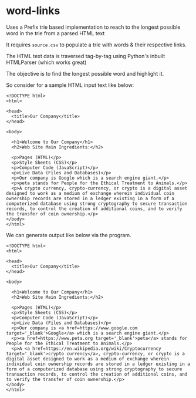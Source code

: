 # word-links
Uses a Prefix trie based implementation to reach to the longest possible word in the trie from a parsed HTML text

It requires `source.csv` to populate a trie with words & their respective links.

The HTML text data is traversed tag-by-tag using Python's inbuilt HTMLParser (which works great)

The objective is to find the longest possible word and highlight it.

So consider for a sample HTML input text like below:

```
<!DOCTYPE html>
<html>

<head>
  <title>Our Company</title>
</head>

<body>

  <h1>Welcome to Our Company</h1>
  <h2>Web Site Main Ingredients:</h2>

  <p>Pages (HTML)</p>
  <p>Style Sheets (CSS)</p>
  <p>Computer Code (JavaScript)</p>
  <p>Live Data (Files and Databases)</p>
  <p>Our company is Google which is a search engine giant.</p>
  <p>peta stands for People for the Ethical Treatment to Animals.</p>
  <p>A crypto currency, crypto-currency, or crypto is a digital asset designed to work as a medium of exchange wherein individual coin ownership records are stored in a ledger existing in a form of a computerized database using strong cryptography to secure transaction records, to control the creation of additional coins, and to verify the transfer of coin ownership.</p>
</body>
</html>
```

We can generate output like below via the program.

```
<!DOCTYPE html>
<html>

<head>
  <title>Our Company</title>
</head>

<body>

  <h1>Welcome to Our Company</h1>
  <h2>Web Site Main Ingredients:</h2>

  <p>Pages (HTML)</p>
  <p>Style Sheets (CSS)</p>
  <p>Computer Code (JavaScript)</p>
  <p>Live Data (Files and Databases)</p>
  <p>Our company is <a href=https://www.google.com target='_blank'>Google</a> which is a search engine giant.</p>
  <p><a href=https://www.peta.org target='_blank'>peta</a> stands for People for the Ethical Treatment to Animals.</p>
  <p>A <a href=https://en.wikipedia.org/wiki/Cryptocurrency target='_blank'>crypto currency</a>, crypto-currency, or crypto is a digital asset designed to work as a medium of exchange wherein individual coin ownership records are stored in a ledger existing in a form of a computerized database using strong cryptography to secure transaction records, to control the creation of additional coins, and to verify the transfer of coin ownership.</p>
</body>
</html>
```

